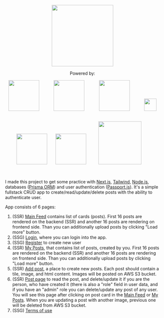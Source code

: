 <p align="center">
<img src="https://www.posteveryday.ca/_next/static/media/logo.614a4fab.svg" style="display: block; width: 200px; margin: 10px auto;" />
</p>

<p align="center" style="text-align: center"> Powered by: </p>

<p align="center">
  <span>
  <img src="https://upload.wikimedia.org/wikipedia/commons/thumb/4/41/Next.js_Logotype_Light_Background.svg/591px-Next.js_Logotype_Light_Background.svg.png?20220905191500" style="width: 100px; padding-right: 20px;" />&nbsp;&nbsp;&nbsp;&nbsp;&nbsp;&nbsp;
  </span>
  
  <span>
  <img src="https://cdn.worldvectorlogo.com/logos/tailwind-css-1.svg" style="width: 100px; padding-right: 20px;" />&nbsp;&nbsp;&nbsp;&nbsp;&nbsp;&nbsp;
  </span>
  
   <span>
  <img src="https://encrypted-tbn0.gstatic.com/images?q=tbn:ANd9GcT_619HZPdD3ZHf9O-3HFOeeQkR83Ir9D7LUQ&usqp=CAU" style="width: 100px; padding-right: 20px;" />&nbsp;&nbsp;&nbsp;&nbsp;&nbsp;&nbsp;
  </span>
  
  <span>
  <img src="https://upload.wikimedia.org/wikipedia/commons/thumb/4/4c/Typescript_logo_2020.svg/1200px-Typescript_logo_2020.svg.png" style="width: 40px;" />&nbsp;&nbsp;&nbsp;&nbsp;&nbsp;&nbsp;&nbsp;&nbsp;
  </span>
</p>

<p align="center">
 <span>
  <img src="https://cdn.worldvectorlogo.com/logos/prisma-2.svg" style="width: 100px;" />&nbsp;&nbsp;&nbsp;&nbsp;&nbsp;&nbsp;
  </span>
  
  <span>
  <img src="https://upload.wikimedia.org/wikipedia/commons/thumb/7/7e/Node.js_logo_2015.svg/2560px-Node.js_logo_2015.svg.png" style="width: 100px; padding-right: 20px;" />&nbsp;&nbsp;&nbsp;&nbsp;
  </span>
  
  <span>
  <img src="https://gregberge.com/static/3391b102273cbd25da0acce0007703bd/29007/passport.png" style="width: 140px;" />&nbsp;&nbsp;&nbsp;&nbsp;&nbsp;&nbsp;
  </span>
</p>

<br />

I made this project to get some practice with [Next.js](https://nextjs.org/), [Tailwind](https://tailwindcss.com/), [Node.js](https://nodejs.org/en), databases ([Prisma ORM](https://www.prisma.io/)) and user authentication ([Passport.js](https://www.passportjs.org/)). It's a simple fullstack CRUD app to create/read/update/delete posts with the ability to authenticate user.

App consists of 6 pages:

1.  (SSR) [Main Feed](https://www.posteveryday.ca/) contains list of cards (posts). First 16 posts are rendered on the backend (SSR) and another 16 posts are rendering on frontend side. Than you can additionally upload posts by clicking "Load more" button.
2.  (SSG) [Login](https://www.posteveryday.ca/login), where you can login into the app.
3.  (SSG) [Register](https://www.posteveryday.ca/register) to create new user
4.  (SSR) [My Posts](https://www.posteveryday.ca/my-posts), that contains list of posts, created by you. First 16 posts are rendered on the backend (SSR) and another 16 posts are rendering on frontend side. Than you can additionally upload posts by clicking "Load more" button.
5.  (SSR) [Add post](https://www.posteveryday.ca/add-post), a place to create new posts. Each post should contain a tile, image, and html content. Images will be posted on AWS S3 bucket.
6.  (SSR) [Post page](https://www.posteveryday.ca/posts/1) to read the post, and delete/update it if you are the person, who have created it (there is also a "role" field in user data, and if you have an "admin" role you can delete/update any post of any user. You will see this page after clicking on post card in the [Main Feed](https://www.posteveryday.ca/) or [My Posts](https://www.posteveryday.ca/my-posts). When you are updating a post with another image, previous one will be deleted from AWS S3 bucket.
7.  (SSG) [Terms of use](https://www.posteveryday.ca/terms)
